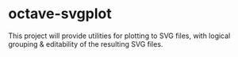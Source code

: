 # octave-svgplot

This project will provide utilities for plotting to SVG files, with logical grouping & editability of the resulting SVG files.
